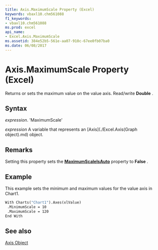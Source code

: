 ```yaml
---
title: Axis.MaximumScale Property (Excel)
keywords: vbaxl10.chm561088
f1_keywords:
- vbaxl10.chm561088
ms.prod: excel
api_name:
- Excel.Axis.MaximumScale
ms.assetid: 384e52b5-561e-aa07-910c-67ee0fb07ba0
ms.date: 06/08/2017
---
```



# Axis.MaximumScale Property (Excel)

Returns or sets the maximum value on the value axis. Read/write  **Double** .


## Syntax

 _expression_. 'MaximumScale'

 _expression_ A variable that represents an [Axis](./Excel.Axis(Graph object).md) object.


## Remarks

Setting this property sets the  **[MaximumScaleIsAuto](Excel.Axis.MaximumScaleIsAuto.md)** property to **False** .


## Example

This example sets the minimum and maximum values for the value axis in Chart1.


```vb
With Charts("Chart1").Axes(xlValue) 
 .MinimumScale = 10 
 .MaximumScale = 120 
End With
```


## See also


[Axis Object](Excel.Axis(objec).md)

